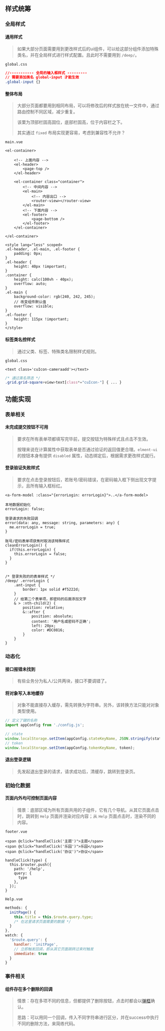 ## 样式统筹

### 全局样式

#### 通用样式  

> 如果大部分页面需要用到更改样式后的ui组件，可以给这部分组件添加特殊类名，并在全局样式进行样式配置。且此时不需要用到 `/deep/`。

`global.css`

```css
//----------- 全局的输入框样式 --------- 
// 需要添加类名 global-input 才能生效
.global-input {}
```



#### 整体布局

> 大部分页面都要用到相同布局，可以将修改后的样式放在统一文件中，通过路由控制不同区域，减少重复。
>
> 该栗为顶部栏固高固位，底部栏固高，位于内容栏之下。
>
> 其实通过 `fixed` 布局实现更容易，考虑到兼容性不允许？

`main.vue`


```vue
<el-container>

    <!-- 上面内容 -->
    <el-header>
        <page-top />
    </el-header>
    
    <el-container class="container">
        <!-- 中间内容 -->
        <el-main>
            <!-- 内容出口 -->
            <router-view></router-view>
        </el-main>
        <!-- 下面内容 -->
        <el-footer>
            <page-bottom />
        </el-footer>
    </el-container>

</el-container>

<style lang="less" scoped>
.el-header, .el-main, .el-footer {
	padding: 0px;
}
.el-header {
	height: 40px !important;
}
.container {
	height: calc(100vh - 40px);
	overflow: auto;
}
.el-main {
	background-color: rgb(240, 242, 245);
	// 改变组件默认值
	overflow: visible;
}	
.el-footer {
	height: 115px !important;
}
</style>
```



#### 标签类名控样式

> 通过父类、标签、特殊类名限制样式规则。

`global.css`

```vue
<text class='cuIcon-cameraadd'></text>
```

```css
/* 通过类名筛选 */
.grid.grid-square>view>text[class*="cuIcon-"] { ... }
```



## 功能实现

### 表单相关

#### 未完成提交按钮不可用

> 要求在所有表单项都填写完毕前，提交按钮为特殊样式且点击不生效。
>
> 按理来说在计算属性中获取表单是否通过验证的返回值更合理。`elment-ui` 的按钮本身有提供 `disabled` 属性，动态绑定后，根据需求更改样式就行。

#### 登录验证失败样式

> 要求在点击登录按钮后，若账号/密码错误，在密码输入框下侧出现文字提示，且所有输入框标红。
>

```vue
<a-form-model :class="{errorLogin: errorLogin}">..</a-form-model> 

本地数据初始化
errorLogin: false;

登录请求的失败回调
error(data: any, message: string, parameters: any) {
  me.errorLogin = true;
}

账号/密码表单项获焦时取消该特殊样式
cleanErrorLogin() {
  if(this.errorLogin) {
    this.errorLogin = false;
  }
}


/* 登录失败的的表单样式 */
/deep/ .errorLogin {
	.ant-input {
		border: 1px solid #f5222d;
	}
	// 给第二个表单项，即密码的后面添加文字
	& > :nth-child(2) {
		position: relative;
		&::after {
			position: absolute;
			content: '用户名或密码不正确';
			left: 20px;
			color: #DC0816;
		}
	}
}
```



### 动态化

#### 接口报错未找到  

> 有些业务分为私人/公共两块，接口不要调错了。 

#### 将对象写入本地缓存

> 对象不能直接存入缓存，需先转换为字符串。另外，该转换方法只能对对象类型使用。 

```javascript
// 定义了键的名称
import appConfig from './config.js';

// state
window.localStorage.setItem(appConfig.stateKeyName, JSON.stringify(state));
// token
window.localStorage.setItem(appConfig.tokenKeyName, token);
```

#### 退出登录逻辑

> 先发起退出登录的请求，请求成功后，清缓存，跳转到登录页。



### 初始化数据

#### 页面内外均可控制页面内容  

> 情景：底部区域为所有页面共用的子组件，它有几个导航。从其它页面点击时，跳转到 `Help` 页面并渲染对应内容；从 `Help` 页面点击时，渲染不同的内容。

`footer.vue`

```less
<span @click="handleClick('主题')">主题</span>
<span @click="handleClick('乐园')">乐园</span>
<span @click="handleClick('协议')">协议</span>

handleClick(type) {
  this.$router.push({
    path: '/help',
    query: {
      type
    },
  });
}
```

`Help.vue`

```javascript
methods: {
  initPage() {
    this.title = this.$route.query.type;
    /* 在这里请求页面需要的数据 */ 
  }
},
watch: {
  '$route.query': {
    handler: 'initPage',
    // 立即触发回调，即从其它页面跳转过来时触发
    immediate: true
  }
}
```

### 事件相关

#### 组件存在多个删除的回调  

> 情景：存在多项不同的信息，但都提供了删除按钮，点击时都会以[弹框](https://element.eleme.cn/#/zh-CN/component/message-box)确认。
>
> 思路：可以用同一个回调，传入不同字符串进行区分，并在success中执行不同的删除方法，来简练代码。






